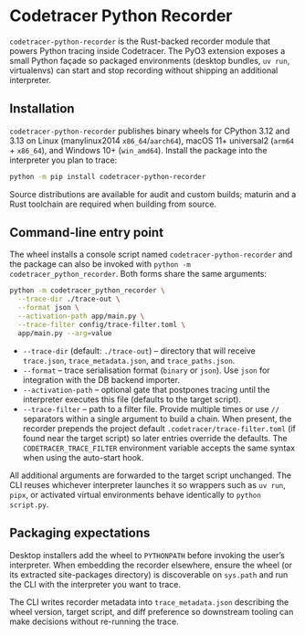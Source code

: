 # Codetracer Python Recorder

`codetracer-python-recorder` is the Rust-backed recorder module that powers Python
tracing inside Codetracer. The PyO3 extension exposes a small Python façade so
packaged environments (desktop bundles, `uv run`, virtualenvs) can start and stop
recording without shipping an additional interpreter.

## Installation

`codetracer-python-recorder` publishes binary wheels for CPython 3.12 and 3.13 on
Linux (manylinux2014 `x86_64`/`aarch64`), macOS 11+ universal2 (`arm64` + `x86_64`),
and Windows 10+ (`win_amd64`). Install the package into the interpreter you plan to
trace:

```bash
python -m pip install codetracer-python-recorder
```

Source distributions are available for audit and custom builds; maturin and a Rust
toolchain are required when building from source.

## Command-line entry point

The wheel installs a console script named `codetracer-python-recorder` and the
package can also be invoked with `python -m codetracer_python_recorder`. Both
forms share the same arguments:

```bash
python -m codetracer_python_recorder \
  --trace-dir ./trace-out \
  --format json \
  --activation-path app/main.py \
  --trace-filter config/trace-filter.toml \
  app/main.py --arg=value
```

- `--trace-dir` (default: `./trace-out`) – directory that will receive
  `trace.json`, `trace_metadata.json`, and `trace_paths.json`.
- `--format` – trace serialisation format (`binary` or `json`). Use `json` for
  integration with the DB backend importer.
- `--activation-path` – optional gate that postpones tracing until the interpreter
  executes this file (defaults to the target script).
- `--trace-filter` – path to a filter file. Provide multiple times or use `//`
  separators within a single argument to build a chain. When present, the recorder
  prepends the project default `.codetracer/trace-filter.toml` (if found near the
  target script) so later entries override the defaults. The
  `CODETRACER_TRACE_FILTER` environment variable accepts the same syntax when using
  the auto-start hook.

All additional arguments are forwarded to the target script unchanged. The CLI
reuses whichever interpreter launches it so wrappers such as `uv run`, `pipx`,
or activated virtual environments behave identically to `python script.py`.

## Packaging expectations

Desktop installers add the wheel to `PYTHONPATH` before invoking the user’s
interpreter. When embedding the recorder elsewhere, ensure the wheel (or its
extracted site-packages directory) is discoverable on `sys.path` and run the CLI
with the interpreter you want to trace.

The CLI writes recorder metadata into `trace_metadata.json` describing the wheel
version, target script, and diff preference so downstream tooling can make
decisions without re-running the trace.

